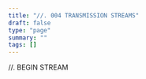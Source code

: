 ```yaml
---
title: "//. 004 TRANSMISSION STREAMS"
draft: false
type: "page"
summary: ""
tags: []
---
```


//. BEGIN STREAM
